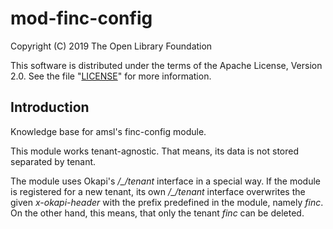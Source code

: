 # mod-finc-config

Copyright (C) 2019 The Open Library Foundation

This software is distributed under the terms of the Apache License,
Version 2.0. See the file "[LICENSE](LICENSE)" for more information.

## Introduction

Knowledge base for amsl's finc-config module.

This module works tenant-agnostic. That means, its data is not stored separated by tenant.

The module uses Okapi's */_/tenant* interface in a special way. If the module is registered for a new tenant, its own */_/tenant* interface overwrites the given *x-okapi-header* with the prefix predefined in the module, namely *finc*.
On the other hand, this means, that only the tenant *finc* can be deleted.
